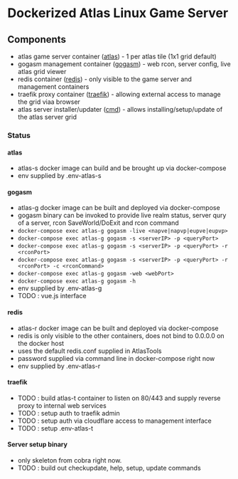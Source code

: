 # Dockerized Atlas Linux Game Server

## Components

* atlas game server container ([atlas](https://github.com/Zate/atlas_server/tree/master/atlas)) - 1 per atlas tile (1x1 grid default)
* gogasm management container ([gogasm](https://github.com/Zate/atlas_server/tree/master/gogasm)) - web rcon, server config, live atlas grid viewer
* redis container ([redis](https://github.com/Zate/atlas_server/tree/master/redis)) - only visible to the game server and management containers
* traefik proxy container ([traefik](https://github.com/Zate/atlas_server/tree/master/traefik)) - allowing external access to manage the grid viaa browser
* atlas server installer/updater ([cmd](https://github.com/Zate/atlas_server/tree/master/cmd)) - allows installing/setup/update of the atlas server grid

### Status

#### atlas

* atlas-s docker image can build and be brought up via docker-compose
* env supplied by .env-atlas-s

#### gogasm

* atlas-g docker image can be built and deployed via docker-compose
* gogasm binary can be invoked to provide live realm status, server qury of a server, rcon SaveWorld/DoExit and rcon command
* `docker-compose exec atlas-g gogasm -live <napve|napvp|eupve|eupvp>`
* `docker-compose exec atlas-g gogasm -s <serverIP> -p <queryPort>`
* `docker-compose exec atlas-g gogasm -s <serverIP> -p <queryPort> -r <rconPort>`
* `docker-compose exec atlas-g gogasm -s <serverIP> -p <queryPort> -r <rconPort> -c <rconCommand>`
* `docker-compose exec atlas-g gogasm -web <webPort>`
* `docker-compose exec atlas-g gogasm -h`
* env supplied by .env-atlas-g
* TODO : vue.js interface

#### redis

* atlas-r docker image can be built and deployed via docker-compose
* redis is only visible to the other containers, does not bind to 0.0.0.0 on the docker host
* uses the default redis.conf supplied in AtlasTools
* password supplied via command line in docker-compose right now
* env supplied by .env-atlas-r

#### traefik

* TODO : build atlas-t container to listen on 80/443 and supply reverse proxy to internal web services
* TODO : setup auth to traefik admin
* TODO : setup auth via cloudflare access to management interface
* TODO : setup .env-atlas-t

#### Server setup binary

* only skeleton from cobra right now.
* TODO : build out checkupdate, help, setup, update commands